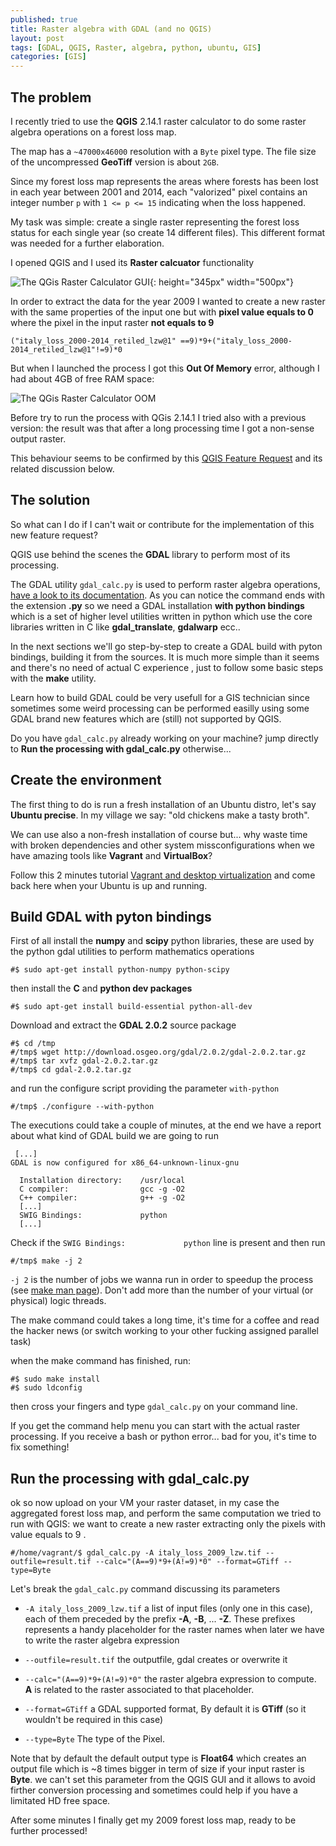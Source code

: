 ```yaml
---
published: true
title: Raster algebra with GDAL (and no QGIS)
layout: post
tags: [GDAL, QGIS, Raster, algebra, python, ubuntu, GIS]
categories: [GIS]
---
```

## The problem

I recently tried to use the **QGIS** 2.14.1 raster calculator to do some raster algebra operations on a forest loss map. 

The map has a `~47000x46000` resolution with a `Byte` pixel type. The file size of the uncompressed **GeoTiff** version is about `2GB`.

Since my forest loss map represents the areas where forests has been lost in each year between 2001 and 2014, each "valorized" pixel contains an integer number `p` with `1 <= p <= 15` indicating when the loss happened.

My task was simple: create a single raster representing the forest loss status for each single year (so create 14 different files). This different format was needed for a further elaboration.

I opened QGIS and I used its **Raster calcuator** functionality

![The QGis Raster Calculator GUI](https://rawgit.com/f-ds/f-ds.github.io/master/public/img/raster-calculator.jpg){: height="345px" width="500px"}

In order to extract the data for the year 2009 I wanted to create a new raster with the same properties of the input one but with **pixel value equals to 0** where the pixel in the input raster **not equals to 9**

`("italy_loss_2000-2014_retiled_lzw@1" ==9)*9+("italy_loss_2000-2014_retiled_lzw@1"!=9)*0`

But when I launched the process I got this **Out Of Memory** error, although I had about 4GB of free RAM space:

![The QGis Raster Calculator OOM](https://rawgit.com/f-ds/f-ds.github.io/master/public/img/raster-calculator-error.jpg)

Before try to run the process with QGis 2.14.1 I tried also with a previous version: the result was that after a long processing time I got a non-sense output raster.

This behaviour seems to be confirmed by this [QGIS Feature Request](https://hub.qgis.org/issues/13336) and its related discussion below.

## The solution

So what can I do if I can't wait or contribute for the implementation of this new feature request?

QGIS use behind the scenes the **GDAL** library to perform most of its processing.

The GDAL utility `gdal_calc.py` is used to perform raster algebra operations, [have a look to its documentation](http://www.gdal.org/gdal_calc.html). As you can notice the command ends with the extension  **.py** so we need a GDAL installation **with python bindings** which is a set of higher level utilities written in python which use the core libraries written in C like **gdal_translate**, **gdalwarp** ecc..

In the next sections we'll go step-by-step to create a GDAL build with pyton bindings, building it from the sources. It is much more simple than it seems and there's no need of actual C experience , just to follow some basic steps with the **make** utility.

Learn how to build GDAL could be very usefull for a GIS technician since sometimes some weird processing can be performed easilly using some GDAL brand new features which are (still) not supported by QGIS.

Do you have `gdal_calc.py` already working on your machine? jump directly to **Run the processing with gdal_calc.py** otherwise...

## Create the environment
The first thing to do is run a fresh installation of an Ubuntu distro, let's say **Ubuntu precise**. In my village we say: "old chickens make a tasty broth". 

We can use also a non-fresh installation of course but... why waste time with broken dependencies and other system missconfigurations when we have amazing tools like **Vagrant** and **VirtualBox**?

Follow this 2 minutes tutorial [Vagrant and desktop virtualization](http://f-ds.github.io/devops/2016/04/14/real-vagrant-in-2-minutes-run-ubuntu-or-centos.html) and come back here when your Ubuntu is up and running.

## Build GDAL with pyton bindings

First of all install the **numpy** and **scipy** python libraries, these are used by the python gdal utilities to perform mathematics operations

```
#$ sudo apt-get install python-numpy python-scipy 
```

then install the **C** and **python dev packages**

```
#$ sudo apt-get install build-essential python-all-dev
```

Download and extract the **GDAL 2.0.2** source package

```
#$ cd /tmp
#/tmp$ wget http://download.osgeo.org/gdal/2.0.2/gdal-2.0.2.tar.gz
#/tmp$ tar xvfz gdal-2.0.2.tar.gz
#/tmp$ cd gdal-2.0.2.tar.gz
```

and run the configure script providing the parameter `with-python`

```
#/tmp$ ./configure --with-python
```

The executions could take a couple of minutes, at the end we have a report about what kind of GDAL build we are going to run

```
 [...]
GDAL is now configured for x86_64-unknown-linux-gnu

  Installation directory:    /usr/local
  C compiler:                gcc -g -O2
  C++ compiler:              g++ -g -O2
  [...]
  SWIG Bindings:             python
  [...]
```

Check if the `SWIG Bindings:             python` line is present and then run 

```
#/tmp$ make -j 2
```

`-j 2` is the number of jobs we wanna run in order to speedup the process (see [make man page](http://linux.die.net/man/1/make)). Don't add more than the number of your virtual (or physical) logic threads.

The make command could takes a long time, it's time for a coffee and read the hacker news (or switch working to your other fucking assigned parallel task)

when the make command has finished, run:

```
#$ sudo make install
#$ sudo ldconfig
```

then cross your fingers and type `gdal_calc.py` on your command line. 

If you get the command help menu you can start with the actual raster processing. If you receive a bash or python error... bad for you, it's time to fix something!

## Run the processing with gdal_calc.py

ok so now upload on your VM your raster dataset, in my case the aggregated forest loss map, and perform the same computation we tried to run with QGIS: we want to create a new raster extracting only the pixels with value equals to 9 .

```
#/home/vagrant/$ gdal_calc.py -A italy_loss_2009_lzw.tif --outfile=result.tif --calc="(A==9)*9+(A!=9)*0" --format=GTiff --type=Byte
```

Let's break the `gdal_calc.py` command discussing its parameters 

* `-A italy_loss_2009_lzw.tif` a list of input files (only one in this case), each of them preceded by the prefix **-A**, **-B**, ... **-Z**. These prefixes represents a handy placeholder for the raster names when later we have to write the raster algebra expression

* `--outfile=result.tif` the outputfile, gdal creates or overwrite it

* `--calc="(A==9)*9+(A!=9)*0"` the raster algebra expression to compute. **A** is related to the raster associated to that placeholder.

* `--format=GTiff` a GDAL supported format, By default it is **GTiff** (so it wouldn't be required in this case)

* `--type=Byte` The type of the Pixel. 

Note that by default the default output type is **Float64** which creates an output file which is ~8 times bigger in term of size if your input raster is **Byte**. we can't set this parameter from the QGIS GUI and it allows to avoid firther conversion processing and sometimes could help if you have a limitated HD free space.


After some minutes I finally get my 2009 forest loss map, ready to be further processed!